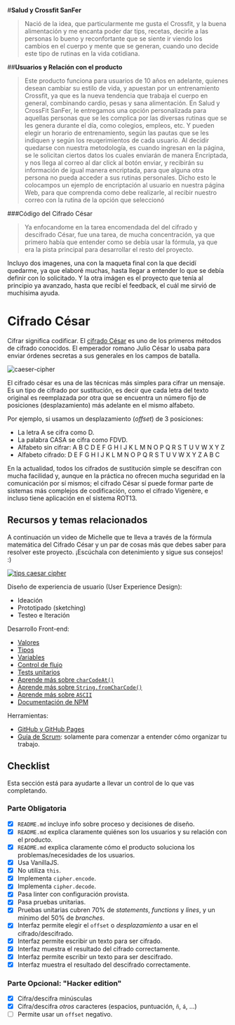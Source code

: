 #**Salud y Crossfit SanFer**
> Nació de la idea, que particularmente me gusta el Crossfit, y la buena alimentación y me encanta poder dar tips, recetas, decirle a las personas lo bueno y reconfortante que se siente ir viendo los cambios en el cuerpo y mente que se generan, cuando uno decide este tipo de rutinas en la vida cotidiana.

##**Usuarios y Relación con el producto**
> Este producto funciona para usuarios de 10 años en adelante, quienes desean cambiar su estilo de vida, y apuestan por un entrenamiento Crossfit, ya que es la nueva tendencia que trabaja el cuerpo en general, combinando cardio, pesas y sana alimentación.
> En Salud y CrossFit SanFer, le entregamos una opción personalizada para aquellas personas que se les complica por las diversas rutinas que se les genera durante el día, como colegios, empleos, etc. Y pueden elegir un horario de entrenamiento, según las pautas que se les indiquen y según los reuqerimientos de cada usuario.
> Al decidir quedarse con nuestra metodología, es cuando ingresan en la página, se le solicitan ciertos datos los cuales enviarán de manera Encriptada, y nos llega al correo al dar click al botón enviar, y recibirán su información de igual manera encriptada, para que alguna otra persona no pueda acceder a sus rutinas personales.
> Dicho esto le colocampos un ejemplo de encriptación al usuario en nuestra página Web, para que comprenda como debe realizarle, al recibir nuestro correo con la rutina de la opción que seleccionó

###Código del Cifrado César
> Ya enfocandome en la tarea encomendada del del cifrado y descifrado César, fue una tarea, de mucha concentración, ya que primero había que entender como se debía usar la fórmula, ya que era la pista principal para desarrollar el resto del proyecto.

Incluyo dos imagenes, una con la maqueta final con la que decidí quedarme, ya que elaboré muchas, hasta llegar a entender lo que se debía definir con lo solicitado. Y la otra imágen es el proyecto que tenía al principio ya avanzado, hasta que recibí el feedback, el cuál me sirvió de muchísima ayuda.




# Cifrado César

Cifrar significa codificar. El [cifrado César](https://en.wikipedia.org/wiki/Caesar_cipher) es uno de los primeros métodos de cifrado conocidos. El emperador romano Julio César lo usaba para enviar órdenes secretas a sus generales en los campos de batalla.

![caeser-cipher](https://upload.wikimedia.org/wikipedia/commons/thumb/2/2b/Caesar3.svg/2000px-Caesar3.svg.png)

El cifrado césar es una de las técnicas más simples para cifrar un mensaje. Es un tipo de cifrado por sustitución, es decir que cada letra del texto original es reemplazada por otra que se encuentra un número fijo de posiciones (desplazamiento) más adelante en el mismo alfabeto.

Por ejemplo, si usamos un desplazamiento (_offset_) de 3 posiciones:

- La letra A se cifra como D.
- La palabra CASA se cifra como FDVD.
- Alfabeto sin cifrar: A B C D E F G H I J K L M N O P Q R S T U V W X Y Z
- Alfabeto cifrado: D E F G H I J K L M N O P Q R S T U V W X Y Z A B C

En la actualidad, todos los cifrados de sustitución simple se descifran con mucha facilidad y, aunque en la práctica no ofrecen mucha seguridad en la comunicación por sí mismos; el cifrado César sí puede formar parte de sistemas más complejos de codificación, como el cifrado Vigenère, e incluso tiene aplicación en el sistema ROT13.



## Recursos y temas relacionados

A continuación un video de Michelle que te lleva a través de la fórmula
matemática del Cifrado César y un par de cosas más que debes saber para
resolver este proyecto. ¡Escúchala con detenimiento y sigue sus consejos! :)

[![tips caesar cipher](https://img.youtube.com/vi/zd8eVrXhs7Y/0.jpg)](https://www.youtube.com/watch?v=zd8eVrXhs7Y)

Diseño de experiencia de usuario (User Experience Design):

- Ideación
- Prototipado (sketching)
- Testeo e Iteración

Desarrollo Front-end:

* [Valores](https://lms.laboratoria.la/cohorts/scl-2019-06-bc-core-scl010/courses/javascript/01-basics/01-values-variables-and-types)
* [Tipos](https://lms.laboratoria.la/cohorts/scl-2019-06-bc-core-scl010/courses/javascript/01-basics/01-values-variables-and-types)
* [Variables](https://lms.laboratoria.la/cohorts/scl-2019-06-bc-core-scl010/courses/javascript/01-basics/02-variables)
* [Control de flujo](https://lms.laboratoria.la/cohorts/scl-2019-06-bc-core-scl010/courses/javascript/02-flow-control/00-opening)
* [Tests unitarios](https://lms.laboratoria.la/cohorts/scl-2019-06-bc-core-scl010/courses/javascript/11-testing/00-opening)
* [Aprende más sobre `charCodeAt()`](https://developer.mozilla.org/es/docs/Web/JavaScript/Referencia/Objetos_globales/String/charCodeAt)
* [Aprende más sobre `String.fromCharCode()`](https://developer.mozilla.org/es/docs/Web/JavaScript/Referencia/Objetos_globales/String/fromCharCode)
* [Aprende más sobre `ASCII`](http://conceptodefinicion.de/ascii/)
* [Documentación de NPM](https://docs.npmjs.com/)

Herramientas:
- [GitHub y GitHub Pages](https://guides.github.com/)
- [Guía de Scrum](https://www.scrumguides.org/docs/scrumguide/v1/scrum-guide-es.pdf): solamente para comenzar a entender cómo organizar tu trabajo.

## Checklist
Esta sección está  para ayudarte a llevar un control de lo que vas completando.

### Parte Obligatoria
* [X] `README.md` incluye info sobre proceso y decisiones de diseño.
* [X] `README.md` explica claramente quiénes son los usuarios y su relación con
  el producto.
* [X] `README.md` explica claramente cómo el producto soluciona los
  problemas/necesidades de los usuarios.
* [X] Usa VanillaJS.
* [X] No utiliza `this`.
* [X] Implementa `cipher.encode`.
* [X] Implementa `cipher.decode`.
* [X] Pasa linter con configuración provista.
* [X] Pasa pruebas unitarias.
* [X] Pruebas unitarias cubren 70% de _statements_, _functions_ y _lines_, y un
  mínimo del 50% de _branches_.
* [X] Interfaz permite elegir el `offset` o _desplazamiento_ a usar en el
  cifrado/descifrado.
* [X] Interfaz permite escribir un texto para ser cifrado.
* [X] Interfaz muestra el resultado del cifrado correctamente.
* [X] Interfaz permite escribir un texto para ser descifrado.
* [X] Interfaz muestra el resultado del descifrado correctamente.

### Parte Opcional: "Hacker edition"
* [X] Cifra/descifra minúsculas
* [X] Cifra/descifra _otros_ caracteres (espacios, puntuación, `ñ`, `á`, ...)
* [ ] Permite usar un `offset` negativo.
